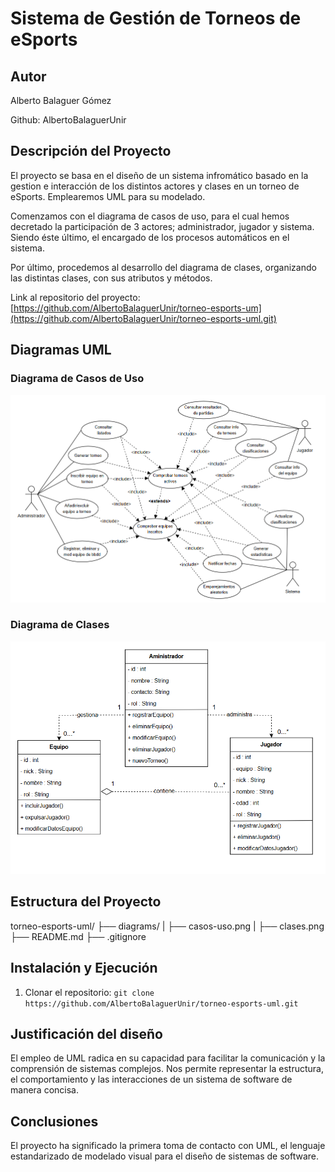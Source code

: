 # Sistema de Gestión de Torneos de eSports

## Autor 
Alberto Balaguer Gómez

Github: AlbertoBalaguerUnir

## Descripción del Proyecto
El proyecto se basa en el diseño de un sistema infromático basado en la gestion e interacción de los distintos actores y clases en un torneo de eSports. Emplearemos UML para su modelado.

Comenzamos con el diagrama de casos de uso, para el cual hemos decretado la participación de 3 actores; administrador, jugador y sistema. Siendo éste último, el encargado de los procesos automáticos en el sistema.

Por último, procedemos al desarrollo del diagrama de clases, organizando las distintas clases, con sus atributos y métodos.

Link al repositorio del proyecto: [https://github.com/AlbertoBalaguerUnir/torneo-esports-um](https://github.com/AlbertoBalaguerUnir/torneo-esports-uml.git)

## Diagramas UML
 ### Diagrama de Casos de Uso
  ![Diagrama de casos de uso](diagrams/casos-uso.png)

### Diagrama de Clases
  ![Diagrama de clases](diagrams/clases.png)

## Estructura del Proyecto

torneo-esports-uml/
├── diagrams/
| ├── casos-uso.png
| ├── clases.png
├── README.md
├── .gitignore

## Instalación y Ejecución
1. Clonar el repositorio:
`git clone https://github.com/AlbertoBalaguerUnir/torneo-esports-uml.git`

## Justificación del diseño
El empleo de UML radica en su capacidad para facilitar la comunicación y la comprensión de sistemas complejos. Nos permite representar la estructura, el comportamiento y las interacciones de un sistema de software de manera concisa.  

## Conclusiones
El proyecto ha significado la primera toma de contacto con UML, el lenguaje estandarizado de modelado visual para el diseño de sistemas de software.
